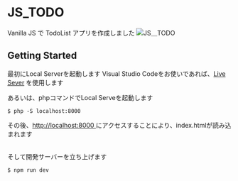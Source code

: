 # JS_TODO
Vanilla JS で TodoList アプリを作成しました
![JS＿TODO](https://user-images.githubusercontent.com/65111001/148771754-b4f7cea8-671f-46b8-82dc-ec3ca2b6ca08.png)


## Getting Started
最初にLocal Serverを起動します
Visual Studio Codeをお使いであれば、[Live Sever](https://marketplace.visualstudio.com/items?itemName=ritwickdey.LiveServer) を使用します<br>

あるいは、phpコマンドでLocal Serveを起動します
```
$ php -S localhost:8000
```
その後、[http://localhost:8000 ](http://localhost:8000) にアクセスすることにより、index.htmlが読み込まれます

<br>
そして開発サーバーを立ち上げます<br>

```
$ npm run dev
```
